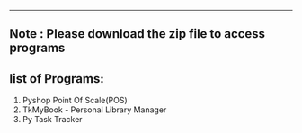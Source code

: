 -----------------------------------------------------------
Note : Please download the zip file to access programs
-----------------------------------------------------------
list of Programs:
------------------

1) Pyshop Point Of Scale(POS)
2) TkMyBook - Personal Library Manager
3) Py Task Tracker

